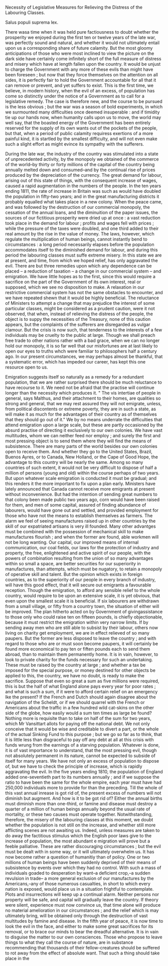   Necessity of Legislative Measures for Relieving the Distress of the Labouring Classes.  Salus populi suprema lex.  There wasa time when it was held pure factiousness to doubt whether the prosperity we enjoyed during the first ten or twelve years of the late war, was perfectly sound and natural, and whether it would not ultimately entail upon us a corresponding share of future calamity. But the most gloomy anticipations of those who were most inclined to view the picture on the dark side have certainly come infinitely short of the full measure of distress and misery which have at length fallen upon the country. It would be unjust to charge the Government with any more of these evils than might have been foreseen ; but now that they force themselves on the attention on all sides, it is perfectly fair to hold the Government accountable for all that it can remove or prevent, and yet suffers to exist. This is the first time, we believe, in modern history, when the evil of an excess, of population has come so distinctly under the notice of a Government as to call for a legislative remedy. The case is therefore new, and the course to be pursued is the less obvious ; but the war was a season of bold experiments, in which we surmounted many difficulties once deemed insuperable : and if timidity tie up our hands now, when humanity calls upon us to move, the world may well say, that the boasted energy of the Government has been entirely reserved for the supply of its own wants out of the pockets of the people, but that, when a period of public calamity requiress exertions of a more painful kind, it is startled by the smallest difficulty, and will not even make such a slight effort as might evince its sympathy with the sufferers.  During the late war, the industry of the country was stimulated into a state of unprecedented activity, by the monopoly we obtained of the commerce of the world–by thirty or forty millions of the capital of the country being annually melted down and consumed–and by the continual rise of prices produced by the depreciation of the currency. The great demand for labour, arising out of this state of things, with the consequent increase of wages, caused a rapid augmentation in the numbers of the people. In the ten years ending 1811, the rate of increase in Britain was such as would have doubled the population in fifty-two years; and in the great manufacturing districts it probably equalled what takes place in a new colony. When the peace came, and was followed by the destruction of our commercial monopoly, the cessation of the annual loans, and the diminuition of the paper issues, the sources of our fictitious prosperity were dried up at once : a vast reduction took place in the demand for labour ; profits and wages fell with prices ; while the pressure of the taxes were doubled, and one third added to their real amount by the rise in the value of money. The laws, however, which regulate the multiplication of human beings, cannot instantly bend to circumstances : a long period necessarily elapses before the population accommodates itself to the diminished demand for labour, and during this period the labouring classes must suffe extreme misery. In this state we are at present, and time, from which we hoped relief, has only aggravated the evil. There are but three remedies upon which any dependence can be placed – a reduction of taxation – a change in our commercial system – and emigration. We have little hopes as to the first, since this would require a sacrifice on the part of the Government of its own interest, real or supposed, which we see no disposition to make. A relaxation in our restrictive commercial system has not the same obstacles to encounter, and we have repeated shewn that it would be highly beneficial. The reluctance of Ministers to attempt a change that may prejudice the interest of some particular classes, might be considered as a prudent caution, were it not observed, that when, instead of relieving the distress of the people, the object is to suppy the necessities of the Treasury, none of this caution appears, but the complaints of the sufferers are disregarded as vulgar clamour. But the crisis is now such, that tenderness to the interests of a few individuals may be cruelty to the public at large. Though we shall preach free trade to other nations rather with a bad grace, when we can no longer hold our monopoly, it is so far well that our misfortunes are at last likely to open our eyes to truths whch were familiar to philosophers half a century ago. In our present circumstances, we may perhaps almost be thankful, that a systematic error, which has impeded our career, has kept this one resource open to us.  Emigration suggests itself so naturally as a remedy for a redundant population, that we are rather surprised there should be much reluctance to have recourse to it. We need not be afraid that the practise will continue longer than the necessity which produces it. " The vis intertiae of people in general, says Malthus, and their attachment to their homes, are qualities so strong and general, that we may rest assured they will not emigrate, unless, from political discontents or extreme poverty, they are in such a state, as will make it as much for the advantages of their country as of themselves that they should go out of it." We by no means underrate the difficulties that attend emigration upon a large scale, but these are partly occasioned by the absurd practise of directing it exclusively to our own colonies. We have vast multitudes, whom we can neither feed nor employ ; and surely the first and most pressing object is to send them where they will find the means of subsistence. There are many parts of the world besides our own colonies open to receive them. And whether they go to the United States, Brazil, Buenos Ayres, or to Canada, New Holland, or the Cape of Good Hope, the advantage to this country will be nearly the same. Among so many countries of such extent, it would not be very difficult to dispose of half a million of persons (young and old) within the course perhaps of two years. But upon whatever scale emigration is conducted it must be gradual; and this renders it the more important to fix upon a plan early. Ministers have lately announced that Canada cannot receive more emigrants at present without inconvenience. But had the intention of sending great numbers to that colony been made public two years ago, corn would have been raised for them, and men of some capital, assured of finding abundance of labourers, would have gone out and settled, and provided employment for those who have not the means to establish themselves as farmers. The alarm we feel of seeing manufactures raised up in other countries by the skill of our expatriated artisans is very ill founded. Many other advantges must be combined with the possession of mechanical skill to make manufactures flourish ; and when the former are found, able workmen will not be long wanting. Our capital, our improved means of internal communication, our coal fields, our laws for the protection of industry and property, the free, enlightened and active spirit of our people, with the powers of combination resulting from the union of so many advantages within so small a space, are better securities for our superiority in manufactures, than attempts, which must be nugatory, to retain a monopoly of operative skill and talent. But the opinion which exists in foreign countries, as to the superiority of our people in every branch of industry, will have this good effect, that it will secure out emigrants a favourable reception. Though the emigration, to afford any sensible relief to the whole country, would require to be upon an extensive scale, it is yet obvious, that even upon the smallest scale it is beneficial. If six labourers are withdrawn from a small village, or fifty from a country town, the situation of either will be improved. The plan hitherto acted on by Government of givingassistance to those only who could raise ten on fifteen pounds, is chiefly objectionable, because it must restrict the emigration within very narrow limits. If by sending away men who are still able to subsist by their labour, others now living on charity get employment, we are in effect relieved of so many paupers. But the former are less disposed to leave the country ; and with regard to those who are or must soon become paupers, it will certainly be found more economical to pay ten or fiften pounds each to send them abroad, than to maintain them permanently home. It is in vain, however, to look to private charity for the funds necessary for such an undertaking. These must be raised by the country at large ; and whether a tax be imposed for the special purpose, or money destined for other objects be applied to this, the country, we have no doubt, is ready to make the sacrifice. Suppose that even so great a sum as five millions were required, this is but the half of what England alone pays every year for poor rates ; and what is such a sum, if it were to afford certain relief on an emergency lke the present? If the French and Dutch should again disagree about the navigation of the Scheldt, or if we should quarrel with the French or Americans about the traffic in a few hundred wild cat-skins on the other side of the globe, how easily would a sum ten times as large be found? Nothing more is requisite than to take on half of the sum for two years, which Mr Vansittart allots for paying off the national debt. We not only conceive that it would be wise and creditable to divert a part, or the whole of the actual Sinking Fund to this purpose ; but we go so far as to think, that it is little less than disgraceful to pay off any debt at all at this crisis with funds wrung from the earnings of a starving population. Whatever is done, it is of vast importance to understand, that the most pressing evil, though not absolutely permanent in its nature, cannot be expected to subside of itself for many years. We have not only an excess of population to dispose of, but we have to check the principle of increase, which is rapidly aggravating the evil. In the five years ending 1810, the population of England added one-seventieth part to its numbers annually ; and if we suppose the ratio to have been the same for the whole empire, each year must have had 250,000 individuals more to provide for than the preceding. Till the whole of this vast annual inrease is got rid of, the present excess of numbers will not diminish but augment. And how is it to be got rid of? Either the annual births must diminish more than one-third, or famine and disease must destroy a quarter of a million of human beings annually beyond the usual rate of mortality, or these two causes must operate together. Notwithstanding, therefore, the misery of the labouring classes at this moment, we doubt whether the population is not still on the increase, and whether still more afflicting scenes are not awaiting us. Indeed, unless measures are taken to do away the factitious stimulus which the English poor laws give to the increase of population, the most abundant e migration will prove but a feeble palliative. These are rather discouraging circumstances ; but the evil must be dealt with in some way, or it will ultimately overwhelm us. It has now become rather a question of humanitiy than of policy. One or two millions of human beings have been suddenly deprived of their means of subsistence by events over which they had no control. With such a mass of individuals goaded to desperation by want–a deficient crop,–a sudden revulsion in trade– a more general exclusion of our manufactures by the Americans,–any of those numerous casualties, in short to which every nation is exposed, would place us in a situation frightful to contemplate. Plots and insurrections will keep up a continual alarm. Neither persons nor property will be safe, and capital will gradually leave the country. If theory were silent, experience must now convince us, that time alone will produce no material amelioration in our circumstances ; and the relief which is may ultimately bring, will be obtained only through the destruction of vast multitudes by famine and disease. In the fifth year of peace, it is now time to look the evil in the face, and either to make some great sacrifices for its removal, or to brace our minds to bear the dreadful alternative. It is in vain to disguise the matter to our own consciences. Those who propose to leave things to what they call the course of nature, are in substance recommending that thousands of their fellow-creatures should be suffered to rot away from the effect of absolute want. That such a thing should take place in the  